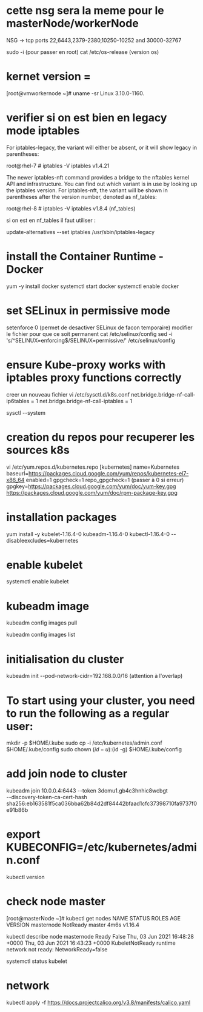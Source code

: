# cette nsg sera la meme pour le masterNode/workerNode

NSG -> tcp ports 22,6443,2379-2380,10250-10252 and 30000-32767

sudo -i (pour passer en root)
cat /etc/os-release (version os)

# kernet version =
[root@vmworkernode ~]# uname -sr
Linux 3.10.0-1160.

# verifier si on est bien en legacy mode iptables

 For iptables-legacy, the variant will either be absent, or it will show legacy in parentheses:

root@rhel-7 # iptables -V
iptables v1.4.21

The newer iptables-nft command provides a bridge to the nftables kernel API and infrastructure. You can find out which variant is in use by looking up the iptables version. For iptables-nft, the variant will be shown in parentheses after the version number, denoted as nf_tables:

root@rhel-8 # iptables -V
iptables v1.8.4 (nf_tables)

si on est en nf_tables il faut utiliser :

update-alternatives --set iptables /usr/sbin/iptables-legacy

# install the Container Runtime - Docker

yum -y install docker
systemctl start docker
systemctl enable docker

# set SELinux in permissive mode

setenforce 0 (permet de desactiver SELinux de facon temporaire)
modifier le fichier pour que ce soit permanent
cat /etc/selinux/config
sed -i 's/^SELINUX=enforcing$/SELINUX=permissive/' /etc/selinux/config

# ensure Kube-proxy works with iptables proxy functions correctly

creer un nouveau fichier 
vi /etc/sysctl.d/k8s.conf
net.bridge.bridge-nf-call-ip6tables = 1
net.bridge.bridge-nf-call-iptables = 1

sysctl --system

# creation du repos pour recuperer les sources k8s

vi /etc/yum.repos.d/kubernetes.repo
[kubernetes]
name=Kubernetes
baseurl=https://packages.cloud.google.com/yum/repos/kubernetes-el7-x86_64
enabled=1
gpgcheck=1
repo_gpgcheck=1 (passer à 0 si erreur)
gpgkey=https://packages.cloud.google.com/yum/doc/yum-key.gpg https://packages.cloud.google.com/yum/doc/rpm-package-key.gpg

# installation packages

yum install -y kubelet-1.16.4-0 kubeadm-1.16.4-0 kubectl-1.16.4-0 --disableexcludes=kubernetes

# enable kubelet

systemctl enable kubelet

# kubeadm image

kubeadm config images pull

kubeadm config images list

# initialisation du cluster

kubeadm init --pod-network-cidr=192.168.0.0/16 (attention à l'overlap)

# To start using your cluster, you need to run the following as a regular user:

  mkdir -p $HOME/.kube
  sudo cp -i /etc/kubernetes/admin.conf $HOME/.kube/config
  sudo chown $(id -u):$(id -g) $HOME/.kube/config

# add join node to cluster

kubeadm join 10.0.0.4:6443 --token 3domu1.gb4c3hnhic8wcbgt \
    --discovery-token-ca-cert-hash sha256:eb163581f5ca036bba62b84d2df84442bfaad1cfc37398710fa9737f0e91b86b

# export KUBECONFIG=/etc/kubernetes/admin.conf

kubectl version

# check node master 
[root@masterNode ~]# kubectl get nodes
NAME         STATUS     ROLES    AGE    VERSION
masternode   NotReady   master   4m6s   v1.16.4

kubectl describe node masternode
Ready            False   Thu, 03 Jun 2021 16:48:28 +0000   Thu, 03 Jun 2021 16:43:23 +0000   KubeletNotReady              runtime network not ready: NetworkReady=false 

systemctl status kubelet

# network

kubectl apply -f https://docs.projectcalico.org/v3.8/manifests/calico.yaml